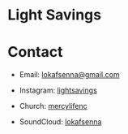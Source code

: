 # Light Savings

# Contact

 - Email: lokafsenna@gmail.com
   
 - Instagram: [lightsavings](https://www.instagram.com/lightsavings/)
   
 - Church: [mercylifenc](https://mercylifenc.github.io/)

 - SoundCloud: [lokafsenna](https://www.soundcloud.com/lokafsenna/)
   
